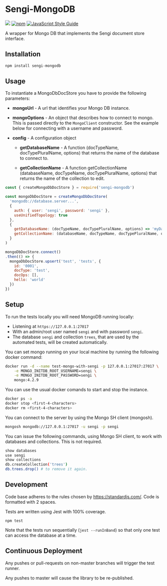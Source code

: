 # Sengi-MongoDB

![](https://github.com/karlhulme/sengi-mongodb/workflows/CD/badge.svg)
[![npm](https://img.shields.io/npm/v/sengi-mongodb.svg)](https://www.npmjs.com/package/sengi-mongodb)
[![JavaScript Style Guide](https://img.shields.io/badge/code_style-standard-brightgreen.svg)](https://standardjs.com)

A wrapper for Mongo DB that implements the Sengi document store interface.

## Installation

```bash
npm install sengi-mongodb
```

## Usage

To instantiate a MongoDbDocStore you have to provide the following parameters:

* **mongoUrl** - A url that identifies your Mongo DB instance.

* **mongoOptions** - An object that describes how to connect to mongo.  This is passed directly to the `MongoClient` constructor.  See the example below for connecting with a username and password.

* **config** - A configuration object

  * **getDatabaseName** - A function (docTypeName, docTypePluralName, options) that returns the name of the database to connect to.

  * **getCollectionName** - A function getCollectionName (databaseName, docTypeName, docTypePluralName, options) that returns the name of the collection to edit.

```javascript
const { createMongoDbDocStore } = require('sengi-mongodb')

const mongoDbDocStore = createMongoDbDocStore(
  'mongodb://database.server...',
  {
    auth: { user: 'sengi', password: 'sengi' },
    useUnifiedTopology: true
  },
  {
    getDatabaseName: (docTypeName, docTypePluralName, options) => 'myDatabaseName',
    getCollectionName: (databaseName, docTypeName, docTypePluralName, options) => docTypePluralName
  }
)

mongoDbDocStore.connect()
.then(() => {
  mongoDbDocStore.upsert('test', 'tests', {
    id: '0001',
    docType: 'test',
    docOps: [],
    hello: 'world'
  })
})
```

## Setup

To run the tests locally you will need MongoDB running locally:
* Listening at `https://127.0.0.1:27017`
* With an admin/root user named `sengi` and with password `sengi`.
* The database `sengi` and collection `trees`, that are used by the automated tests, will be created automatically.

You can set mongo running on your local machine by running the following docker command:

```bash
docker run -d --name test-mongo-with-sengi -p 127.0.0.1:27017:27017 \
    -e MONGO_INITDB_ROOT_USERNAME=sengi \
    -e MONGO_INITDB_ROOT_PASSWORD=sengi \
    mongo:4.2.9
```

You can use the usual docker comands to start and stop the instance.

```bash
docker ps -a
docker stop <first-4-characters>
docker rm <first-4-characters>
```

You can connect to the server by using the Mongo SH client (mongosh).

```bash
mongosh mongodb://127.0.0.1:27017 -u sengi -p sengi
```

You can issue the following commands, using Mongo SH client, to work with databases and collections.  This is not required.

```bash
show databases
use sengi
show collections
db.createCollection('trees')
db.trees.drop() # to remove it again.
```

## Development

Code base adheres to the rules chosen by https://standardjs.com/.  Code is formatted with 2 spaces.

Tests are written using Jest with 100% coverage.

```javascripts
npm test
```

Note that the tests run sequentially (`jest --runInBand`) so that only one test can access the database at a time. 

## Continuous Deployment

Any pushes or pull-requests on non-master branches will trigger the test runner.

Any pushes to master will cause the library to be re-published.
